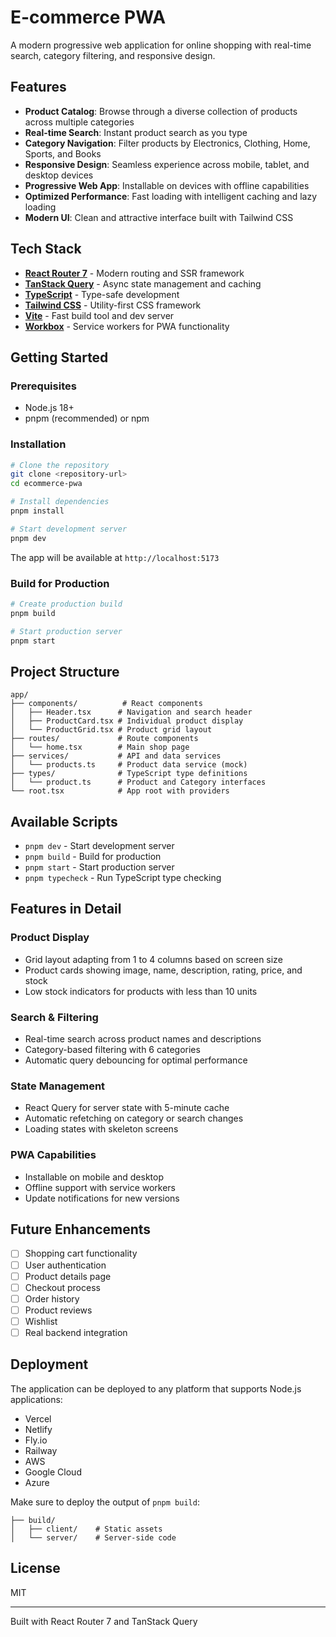 # E-commerce PWA

A modern progressive web application for online shopping with real-time search, category filtering, and responsive design.

## Features

- **Product Catalog**: Browse through a diverse collection of products across multiple categories
- **Real-time Search**: Instant product search as you type
- **Category Navigation**: Filter products by Electronics, Clothing, Home, Sports, and Books
- **Responsive Design**: Seamless experience across mobile, tablet, and desktop devices
- **Progressive Web App**: Installable on devices with offline capabilities
- **Optimized Performance**: Fast loading with intelligent caching and lazy loading
- **Modern UI**: Clean and attractive interface built with Tailwind CSS

## Tech Stack

- **[React Router 7](https://reactrouter.com/)** - Modern routing and SSR framework
- **[TanStack Query](https://tanstack.com/query)** - Async state management and caching
- **[TypeScript](https://www.typescriptlang.org/)** - Type-safe development
- **[Tailwind CSS](https://tailwindcss.com/)** - Utility-first CSS framework
- **[Vite](https://vitejs.dev/)** - Fast build tool and dev server
- **[Workbox](https://developer.chrome.com/docs/workbox/)** - Service workers for PWA functionality

## Getting Started

### Prerequisites

- Node.js 18+
- pnpm (recommended) or npm

### Installation

```bash
# Clone the repository
git clone <repository-url>
cd ecommerce-pwa

# Install dependencies
pnpm install

# Start development server
pnpm dev
```

The app will be available at `http://localhost:5173`

### Build for Production

```bash
# Create production build
pnpm build

# Start production server
pnpm start
```

## Project Structure

```
app/
├── components/          # React components
│   ├── Header.tsx      # Navigation and search header
│   ├── ProductCard.tsx # Individual product display
│   └── ProductGrid.tsx # Product grid layout
├── routes/             # Route components
│   └── home.tsx        # Main shop page
├── services/           # API and data services
│   └── products.ts     # Product data service (mock)
├── types/              # TypeScript type definitions
│   └── product.ts      # Product and Category interfaces
└── root.tsx            # App root with providers
```

## Available Scripts

- `pnpm dev` - Start development server
- `pnpm build` - Build for production
- `pnpm start` - Start production server
- `pnpm typecheck` - Run TypeScript type checking

## Features in Detail

### Product Display
- Grid layout adapting from 1 to 4 columns based on screen size
- Product cards showing image, name, description, rating, price, and stock
- Low stock indicators for products with less than 10 units

### Search & Filtering
- Real-time search across product names and descriptions
- Category-based filtering with 6 categories
- Automatic query debouncing for optimal performance

### State Management
- React Query for server state with 5-minute cache
- Automatic refetching on category or search changes
- Loading states with skeleton screens

### PWA Capabilities
- Installable on mobile and desktop
- Offline support with service workers
- Update notifications for new versions

## Future Enhancements

- [ ] Shopping cart functionality
- [ ] User authentication
- [ ] Product details page
- [ ] Checkout process
- [ ] Order history
- [ ] Product reviews
- [ ] Wishlist
- [ ] Real backend integration

## Deployment

The application can be deployed to any platform that supports Node.js applications:

- Vercel
- Netlify
- Fly.io
- Railway
- AWS
- Google Cloud
- Azure

Make sure to deploy the output of `pnpm build`:

```
├── build/
│   ├── client/    # Static assets
│   └── server/    # Server-side code
```

## License

MIT

---

Built with React Router 7 and TanStack Query
